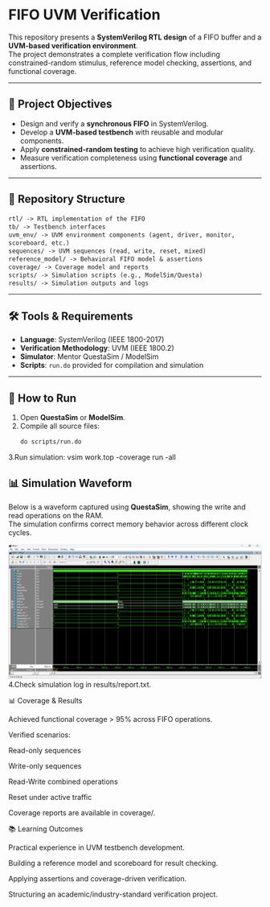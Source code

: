 # FIFO UVM Verification

This repository presents a **SystemVerilog RTL design** of a FIFO buffer and a **UVM-based verification environment**.  
The project demonstrates a complete verification flow including constrained-random stimulus, reference model checking, assertions, and functional coverage.

---

## 📌 Project Objectives
- Design and verify a **synchronous FIFO** in SystemVerilog.
- Develop a **UVM-based testbench** with reusable and modular components.
- Apply **constrained-random testing** to achieve high verification quality.
- Measure verification completeness using **functional coverage** and assertions.

---

## 📂 Repository Structure
```
rtl/ -> RTL implementation of the FIFO
tb/ -> Testbench interfaces
uvm_env/ -> UVM environment components (agent, driver, monitor, scoreboard, etc.)
sequences/ -> UVM sequences (read, write, reset, mixed)
reference_model/ -> Behavioral FIFO model & assertions
coverage/ -> Coverage model and reports
scripts/ -> Simulation scripts (e.g., ModelSim/Questa)
results/ -> Simulation outputs and logs
```

---

## 🛠️ Tools & Requirements
- **Language**: SystemVerilog (IEEE 1800-2017)
- **Verification Methodology**: UVM (IEEE 1800.2)
- **Simulator**: Mentor QuestaSim / ModelSim  
- **Scripts**: `run.do` provided for compilation and simulation

---

## 🚀 How to Run
1. Open **QuestaSim** or **ModelSim**.
2. Compile all source files:
   ```tcl
   do scripts/run.do
   ```
3.Run simulation:
vsim work.top -coverage
run -all
## 📊 Simulation Waveform

Below is a waveform captured using **QuestaSim**, showing the write and read operations on the RAM.  
The simulation confirms correct memory behavior across different clock cycles.

![Simulation Waveform](doc/Wave.png)
4.Check simulation log in results/report.txt.

📊 Coverage & Results

Achieved functional coverage > 95% across FIFO operations.

Verified scenarios:

Read-only sequences

Write-only sequences

Read-Write combined operations

Reset under active traffic

Coverage reports are available in coverage/.

📚 Learning Outcomes

Practical experience in UVM testbench development.

Building a reference model and scoreboard for result checking.

Applying assertions and coverage-driven verification.

Structuring an academic/industry-standard verification project.
